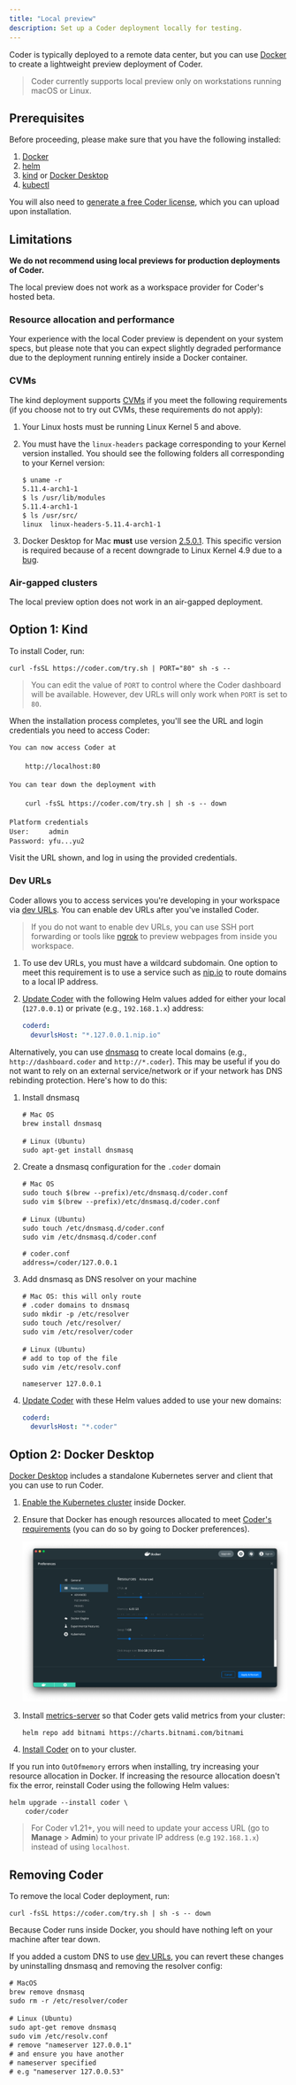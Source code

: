 ```yaml
---
title: "Local preview"
description: Set up a Coder deployment locally for testing.
---
```


Coder is typically deployed to a remote data center, but you can use
[Docker][docker-url] to create a lightweight preview deployment of Coder.

> Coder currently supports local preview only on workstations running macOS or
> Linux.

## Prerequisites

Before proceeding, please make sure that you have the following installed:

1. [Docker](https://hub.docker.com/search?q=docker&type=edition&offering=community)
1. [helm](https://helm.sh/docs/intro/install)
1. [kind](https://kind.sigs.k8s.io/docs/user/quick-start/#installation) or
   [Docker Desktop][docker-desktop-url]
1. [kubectl](https://kubernetes.io/docs/tasks/tools/install-kubectl)

You will also need to [generate a free Coder license](https://coder.com/trial),
which you can upload upon installation.

## Limitations

**We do not recommend using local previews for production deployments of
Coder.**

The local preview does not work as a workspace provider for Coder's hosted beta.

### Resource allocation and performance

Your experience with the local Coder preview is dependent on your system specs,
but please note that you can expect slightly degraded performance due to the
deployment running entirely inside a Docker container.

### CVMs

The kind deployment supports [CVMs][cvm-url] if you meet the following
requirements (if you choose not to try out CVMs, these requirements do not
apply):

1. Your Linux hosts must be running Linux Kernel 5 and above.

1. You must have the `linux-headers` package corresponding to your Kernel
   version installed. You should see the following folders all corresponding to
   your Kernel version:

   ```console
   $ uname -r
   5.11.4-arch1-1
   $ ls /usr/lib/modules
   5.11.4-arch1-1
   $ ls /usr/src/
   linux  linux-headers-5.11.4-arch1-1
   ```

1. Docker Desktop for Mac **must** use version [2.5.0.1][docker-mac-url]. This
   specific version is required because of a recent downgrade to Linux Kernel
   4.9 due to a [bug][docker-bug-url].

### Air-gapped clusters

The local preview option does not work in an air-gapped deployment.

## Option 1: Kind

To install Coder, run:

```console
curl -fsSL https://coder.com/try.sh | PORT="80" sh -s --
```

> You can edit the value of `PORT` to control where the Coder dashboard will be
> available. However, dev URLs will only work when `PORT` is set to `80`.

When the installation process completes, you'll see the URL and login
credentials you need to access Coder:

```txt
You can now access Coder at

    http://localhost:80

You can tear down the deployment with

    curl -fsSL https://coder.com/try.sh | sh -s -- down

Platform credentials
User:     admin
Password: yfu...yu2
```

Visit the URL shown, and log in using the provided credentials.

### Dev URLs

Coder allows you to access services you're developing in your workspace via
[dev URLs](../../workspaces/devurls.md). You can enable dev URLs after you've
installed Coder.

> If you do not want to enable dev URLs, you can use SSH port forwarding or
> tools like [ngrok][ngrok-url] to preview webpages from inside you workspace.

1. To use dev URLs, you must have a wildcard subdomain. One option to meet this
   requirement is to use a service such as [nip.io][nip-url] to route domains to
   a local IP address.

1. [Update Coder](../updating.md#update-coder) with the following Helm values
   added for either your local (`127.0.0.1`) or private (e.g., `192.168.1.x`)
   address:

   ```yaml
   coderd:
     devurlsHost: "*.127.0.0.1.nip.io"
   ```

Alternatively, you can use [dnsmasq][dnsmasq-url] to create local domains (e.g.,
`http://dashboard.coder` and `http://*.coder`). This may be useful if you do not
want to rely on an external service/network or if your network has DNS rebinding
protection. Here's how to do this:

1. Install dnsmasq

   ```console
   # Mac OS
   brew install dnsmasq

   # Linux (Ubuntu)
   sudo apt-get install dnsmasq
   ```

1. Create a dnsmasq configuration for the `.coder` domain

   ```console
   # Mac OS
   sudo touch $(brew --prefix)/etc/dnsmasq.d/coder.conf
   sudo vim $(brew --prefix)/etc/dnsmasq.d/coder.conf

   # Linux (Ubuntu)
   sudo touch /etc/dnsmasq.d/coder.conf
   sudo vim /etc/dnsmasq.d/coder.conf
   ```

   ```text
   # coder.conf
   address=/coder/127.0.0.1
   ```

1. Add dnsmasq as DNS resolver on your machine

   ```console
   # Mac OS: this will only route
   # .coder domains to dnsmasq
   sudo mkdir -p /etc/resolver
   sudo touch /etc/resolver/
   sudo vim /etc/resolver/coder

   # Linux (Ubuntu)
   # add to top of the file
   sudo vim /etc/resolv.conf
   ```

   ```text
   nameserver 127.0.0.1
   ```

1. [Update Coder](../updating#update-coder) with these Helm values added to use
   your new domains:

   ```yaml
   coderd:
     devurlsHost: "*.coder"
   ```

## Option 2: Docker Desktop

[Docker Desktop][docker-desktop-url] includes a standalone Kubernetes server and
client that you can use to run Coder.

1. [Enable the Kubernetes cluster][docker-k8s-docs] inside Docker.

1. Ensure that Docker has enough resources allocated to meet
   [Coder's requirements](../requirements) (you can do so by going to Docker
   preferences).

   ![Docker Desktop Resources](../../assets/setup/docker-desktop-resources.png)

1. Install [metrics-server](https://github.com/kubernetes-sigs/metrics-server)
   so that Coder gets valid metrics from your cluster:

   ```console
   helm repo add bitnami https://charts.bitnami.com/bitnami
   ```

1. [Install Coder](../installation) on to your cluster.

If you run into `OutOfmemory` errors when installing, try increasing your
resource allocation in Docker. If increasing the resource allocation doesn't fix
the error, reinstall Coder using the following Helm values:

```console
helm upgrade --install coder \
    coder/coder
```

> For Coder v1.21+, you will need to update your access URL (go to **Manage** >
> **Admin**) to your private IP address (e.g `192.168.1.x`) instead of using
> `localhost`.

## Removing Coder

To remove the local Coder deployment, run:

```console
curl -fsSL https://coder.com/try.sh | sh -s -- down
```

Because Coder runs inside Docker, you should have nothing left on your machine
after tear down.

If you added a custom DNS to use [dev URLs](#dev-urls), you can revert these
changes by uninstalling dnsmasq and removing the resolver config:

```console
# MacOS
brew remove dnsmasq
sudo rm -r /etc/resolver/coder

# Linux (Ubuntu)
sudo apt-get remove dnsmasq
sudo vim /etc/resolv.conf
# remove "nameserver 127.0.0.1"
# and ensure you have another
# nameserver specified
# e.g "nameserver 127.0.0.53"
```

[docker-url]: https://www.docker.com/
[dnsmasq-url]: https://linux.die.net/man/8/dnsmasq
[docker-desktop-url]: https://www.docker.com/products/docker-desktop
[docker-k8s-docs]: https://docs.docker.com/desktop/kubernetes/
[kind-url]: https://kind.sigs.k8s.io/
[cvm-url]: https://coder.com/docs/workspaces/cvms
[docker-mac-url]:
  https://docs.docker.com/docker-for-mac/release-notes/#docker-desktop-community-2501
[docker-windows-url]:
  https://docs.docker.com/docker-for-windows/release-notes/#docker-desktop-community-2501
[docker-bug-url]: https://github.com/docker/for-mac/issues/5044
[ngrok-url]: https://ngrok.com
[devurl-url]: https://coder.com/docs/workspaces/devurls
[nip-url]: https://nip.io

